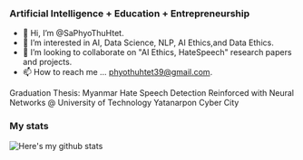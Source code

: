 ### Artificial Intelligence + Education + Entrepreneurship

- 👋 Hi, I’m @SaPhyoThuHtet.
- 👀 I’m interested in AI, Data Science, NLP, AI Ethics,and Data Ethics.
- 💞️ I’m looking to collaborate on "AI Ethics, HateSpeech" research papers and projects.
- 📫 How to reach me ... phyothuhtet39@gmail.com.

Graduation Thesis: Myanmar Hate Speech Detection Reinforced with Neural Networks @ University of Technology Yatanarpon Cyber City

### My stats
![Here's my github stats](https://github-readme-stats.vercel.app/api?username=saphyothuhtet)
